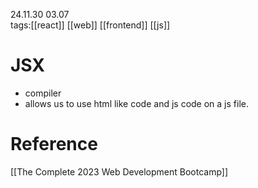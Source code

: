 24.11.30  03.07  
tags:[[react]] [[web]] [[frontend]] [[js]]


# JSX
- compiler
- allows us to use html like code and js code on a js file.



# Reference
[[The Complete 2023 Web Development Bootcamp]]
